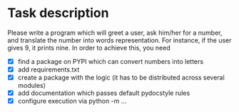 # Task description
Please write a program which will greet a user, ask him/her for a number, and translate the number into words representation. For instance, if the user gives 9, it prints nine. In order to achieve this, you need
- [x] find a package on PYPI which can convert numbers into letters
- [x] add requirements.txt
- [x] create a package with the logic (it has to be distributed across several modules)
- [x] add documentation which passes default pydocstyle rules
- [x] configure execution via python -m ...
